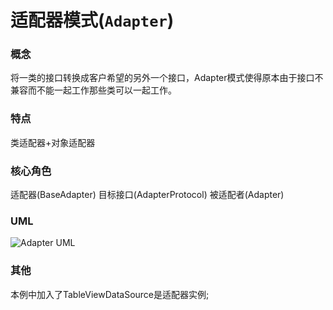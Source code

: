 # 适配器模式(`Adapter`)

### 概念
将一类的接口转换成客户希望的另外一个接口，Adapter模式使得原本由于接口不兼容而不能一起工作那些类可以一起工作。

### 特点
类适配器+对象适配器

### 核心角色
适配器(BaseAdapter)
目标接口(AdapterProtocol)
被适配者(Adapter)

### UML
![Adapter UML](https://upload-images.jianshu.io/upload_images/1893416-32c8e5b5903d4935.png?imageMogr2/auto-orient/strip%7CimageView2/2/w/1240)

### 其他
本例中加入了TableViewDataSource是适配器实例;

